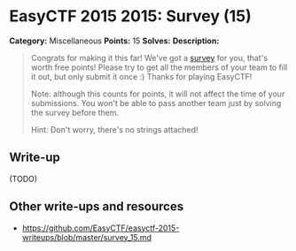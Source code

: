 # EasyCTF 2015 2015: Survey (15)

**Category:** Miscellaneous
**Points:** 15
**Solves:** 
**Description:**

> Congrats for making it this far! We've got a [survey](http://goo.gl/forms/aXbKvHlYJN) for you, that's worth free points! Please try to get all the members of your team to fill it out, but only submit it once :) Thanks for playing EasyCTF!
> 
> 
> Note: although this counts for points, it will not affect the time of your submissions. You won't be able to pass another team just by solving the survey before them.
> 
> 
> Hint: Don't worry, there's no strings attached!

## Write-up

(TODO)

## Other write-ups and resources

* <https://github.com/EasyCTF/easyctf-2015-writeups/blob/master/survey_15.md>
